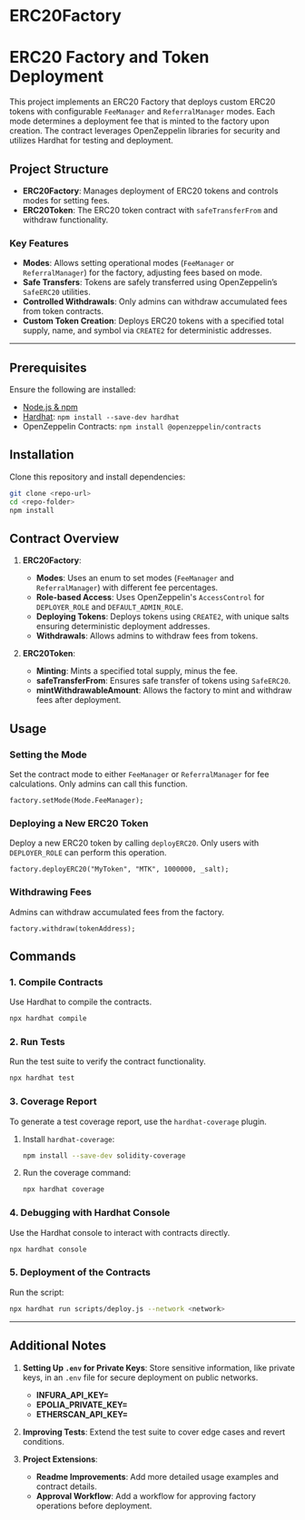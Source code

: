 # ERC20Factory
# ERC20 Factory and Token Deployment

This project implements an ERC20 Factory that deploys custom ERC20 tokens with configurable `FeeManager` and `ReferralManager` modes. Each mode determines a deployment fee that is minted to the factory upon creation. The contract leverages OpenZeppelin libraries for security and utilizes Hardhat for testing and deployment.

## Project Structure
- **ERC20Factory**: Manages deployment of ERC20 tokens and controls modes for setting fees.
- **ERC20Token**: The ERC20 token contract with `safeTransferFrom` and withdraw functionality.

### Key Features
- **Modes**: Allows setting operational modes (`FeeManager` or `ReferralManager`) for the factory, adjusting fees based on mode.
- **Safe Transfers**: Tokens are safely transferred using OpenZeppelin’s `SafeERC20` utilities.
- **Controlled Withdrawals**: Only admins can withdraw accumulated fees from token contracts.
- **Custom Token Creation**: Deploys ERC20 tokens with a specified total supply, name, and symbol via `CREATE2` for deterministic addresses.

---

## Prerequisites

Ensure the following are installed:
- [Node.js & npm](https://nodejs.org/)
- [Hardhat](https://hardhat.org/): `npm install --save-dev hardhat`
- OpenZeppelin Contracts: `npm install @openzeppelin/contracts`

## Installation

Clone this repository and install dependencies:

```bash
git clone <repo-url>
cd <repo-folder>
npm install
```

## Contract Overview

1. **ERC20Factory**:
   - **Modes**: Uses an enum to set modes (`FeeManager` and `ReferralManager`) with different fee percentages.
   - **Role-based Access**: Uses OpenZeppelin's `AccessControl` for `DEPLOYER_ROLE` and `DEFAULT_ADMIN_ROLE`.
   - **Deploying Tokens**: Deploys tokens using `CREATE2`, with unique salts ensuring deterministic deployment addresses.
   - **Withdrawals**: Allows admins to withdraw fees from tokens.

2. **ERC20Token**:
   - **Minting**: Mints a specified total supply, minus the fee.
   - **safeTransferFrom**: Ensures safe transfer of tokens using `SafeERC20`.
   - **mintWithdrawableAmount**: Allows the factory to mint and withdraw fees after deployment.

## Usage

### Setting the Mode

Set the contract mode to either `FeeManager` or `ReferralManager` for fee calculations. Only admins can call this function.

```solidity
factory.setMode(Mode.FeeManager);
```

### Deploying a New ERC20 Token

Deploy a new ERC20 token by calling `deployERC20`. Only users with `DEPLOYER_ROLE` can perform this operation.

```solidity
factory.deployERC20("MyToken", "MTK", 1000000, _salt);
```

### Withdrawing Fees

Admins can withdraw accumulated fees from the factory.

```solidity
factory.withdraw(tokenAddress);
```

## Commands

### 1. Compile Contracts

Use Hardhat to compile the contracts.

```bash
npx hardhat compile
```

### 2. Run Tests

Run the test suite to verify the contract functionality.

```bash
npx hardhat test
```

### 3. Coverage Report

To generate a test coverage report, use the `hardhat-coverage` plugin.

1. Install `hardhat-coverage`:

   ```bash
   npm install --save-dev solidity-coverage
   ```

2. Run the coverage command:

   ```bash
   npx hardhat coverage
   ```

### 4. Debugging with Hardhat Console

Use the Hardhat console to interact with contracts directly.

```bash
npx hardhat console
```

### 5. Deployment of the Contracts


Run the script:

```bash
npx hardhat run scripts/deploy.js --network <network>
```

---

## Additional Notes

1. **Setting Up `.env` for Private Keys**: Store sensitive information, like private keys, in an `.env` file for secure deployment on public networks.
   - **INFURA_API_KEY=**
   - **EPOLIA_PRIVATE_KEY=**
   - **ETHERSCAN_API_KEY=**


2. **Improving Tests**: Extend the test suite to cover edge cases and revert conditions.
3. **Project Extensions**:
   - **Readme Improvements**: Add more detailed usage examples and contract details.
   - **Approval Workflow**: Add a workflow for approving factory operations before deployment.
